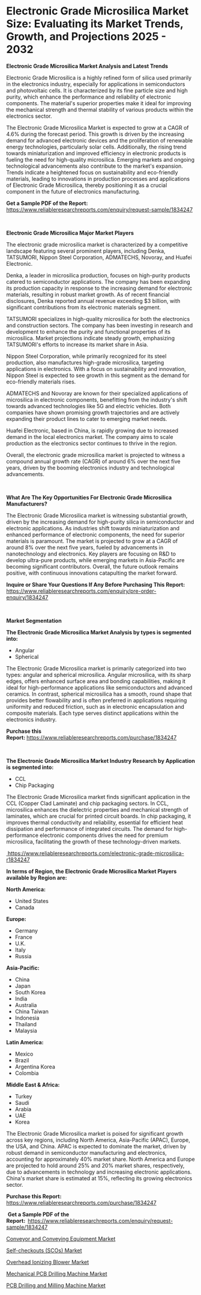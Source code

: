 <p><h1>Electronic Grade Microsilica Market Size: Evaluating its Market Trends, Growth, and Projections 2025 - 2032</h1></p><p><strong>Electronic Grade Microsilica Market Analysis and Latest Trends</strong></p>
<p><p>Electronic Grade Microsilica is a highly refined form of silica used primarily in the electronics industry, especially for applications in semiconductors and photovoltaic cells. It is characterized by its fine particle size and high purity, which enhance the performance and reliability of electronic components. The material's superior properties make it ideal for improving the mechanical strength and thermal stability of various products within the electronics sector.</p><p>The Electronic Grade Microsilica Market is expected to grow at a CAGR of 4.6% during the forecast period. This growth is driven by the increasing demand for advanced electronic devices and the proliferation of renewable energy technologies, particularly solar cells. Additionally, the rising trend towards miniaturization and improved efficiency in electronic products is fueling the need for high-quality microsilica. Emerging markets and ongoing technological advancements also contribute to the market's expansion. Trends indicate a heightened focus on sustainability and eco-friendly materials, leading to innovations in production processes and applications of Electronic Grade Microsilica, thereby positioning it as a crucial component in the future of electronics manufacturing.</p></p>
<p><strong>Get a Sample PDF of the Report:&nbsp;</strong> <a href="https://www.reliableresearchreports.com/enquiry/request-sample/1834247?utm_campaign=24&utm_medium=2&utm_source=Github&utm_content=ia&utm_term=28022025&utm_id=electronic-grade-microsilica">https://www.reliableresearchreports.com/enquiry/request-sample/1834247</a></p>
<p>&nbsp;</p>
<p><strong>Electronic Grade Microsilica Major Market Players</strong></p>
<p><p>The electronic grade microsilica market is characterized by a competitive landscape featuring several prominent players, including Denka, TATSUMORI, Nippon Steel Corporation, ADMATECHS, Novoray, and Huafei Electronic. </p><p>Denka, a leader in microsilica production, focuses on high-purity products catered to semiconductor applications. The company has been expanding its production capacity in response to the increasing demand for electronic materials, resulting in robust market growth. As of recent financial disclosures, Denka reported annual revenue exceeding $3 billion, with significant contributions from its electronic materials segment.</p><p>TATSUMORI specializes in high-quality microsilica for both the electronics and construction sectors. The company has been investing in research and development to enhance the purity and functional properties of its microsilica. Market projections indicate steady growth, emphasizing TATSUMORI's efforts to increase its market share in Asia.</p><p>Nippon Steel Corporation, while primarily recognized for its steel production, also manufactures high-grade microsilica, targeting applications in electronics. With a focus on sustainability and innovation, Nippon Steel is expected to see growth in this segment as the demand for eco-friendly materials rises.</p><p>ADMATECHS and Novoray are known for their specialized applications of microsilica in electronic components, benefitting from the industry's shift towards advanced technologies like 5G and electric vehicles. Both companies have shown promising growth trajectories and are actively expanding their product lines to cater to emerging market needs.</p><p>Huafei Electronic, based in China, is rapidly growing due to increased demand in the local electronics market. The company aims to scale production as the electronics sector continues to thrive in the region.</p><p>Overall, the electronic grade microsilica market is projected to witness a compound annual growth rate (CAGR) of around 6% over the next five years, driven by the booming electronics industry and technological advancements.</p></p>
<p>&nbsp;</p>
<p><strong>What Are The Key Opportunities For Electronic Grade Microsilica Manufacturers?</strong></p>
<p><p>The Electronic Grade Microsilica market is witnessing substantial growth, driven by the increasing demand for high-purity silica in semiconductor and electronic applications. As industries shift towards miniaturization and enhanced performance of electronic components, the need for superior materials is paramount. The market is projected to grow at a CAGR of around 8% over the next five years, fueled by advancements in nanotechnology and electronics. Key players are focusing on R&D to develop ultra-pure products, while emerging markets in Asia-Pacific are becoming significant contributors. Overall, the future outlook remains positive, with continuous innovations catapulting the market forward.</p></p>
<p><strong>Inquire or Share Your Questions If Any Before Purchasing This Report:</strong> <a href="https://www.reliableresearchreports.com/enquiry/pre-order-enquiry/1834247?utm_campaign=24&utm_medium=2&utm_source=Github&utm_content=ia&utm_term=28022025&utm_id=electronic-grade-microsilica">https://www.reliableresearchreports.com/enquiry/pre-order-enquiry/1834247</a></p>
<p>&nbsp;</p>
<p><strong>Market Segmentation</strong></p>
<p><strong>The Electronic Grade Microsilica Market Analysis by types is segmented into:</strong></p>
<p><ul><li>Angular</li><li>Spherical</li></ul></p>
<p><p>The Electronic Grade Microsilica market is primarily categorized into two types: angular and spherical microsilica. Angular microsilica, with its sharp edges, offers enhanced surface area and bonding capabilities, making it ideal for high-performance applications like semiconductors and advanced ceramics. In contrast, spherical microsilica has a smooth, round shape that provides better flowability and is often preferred in applications requiring uniformity and reduced friction, such as in electronic encapsulation and composite materials. Each type serves distinct applications within the electronics industry.</p></p>
<p><strong>Purchase this Report:&nbsp;</strong><a href="https://www.reliableresearchreports.com/purchase/1834247?utm_campaign=24&utm_medium=2&utm_source=Github&utm_content=ia&utm_term=28022025&utm_id=electronic-grade-microsilica">https://www.reliableresearchreports.com/purchase/1834247</a></p>
<p>&nbsp;</p>
<p><strong>The Electronic Grade Microsilica Market Industry Research by Application is segmented into:</strong></p>
<p><ul><li>CCL</li><li>Chip Packaging</li></ul></p>
<p><p>The Electronic Grade Microsilica market finds significant application in the CCL (Copper Clad Laminate) and chip packaging sectors. In CCL, microsilica enhances the dielectric properties and mechanical strength of laminates, which are crucial for printed circuit boards. In chip packaging, it improves thermal conductivity and reliability, essential for efficient heat dissipation and performance of integrated circuits. The demand for high-performance electronic components drives the need for premium microsilica, facilitating the growth of these technology-driven markets.</p></p>
<p><a href="https://www.reliableresearchreports.com/electronic-grade-microsilica-r1834247?utm_campaign=24&utm_medium=2&utm_source=Github&utm_content=ia&utm_term=28022025&utm_id=electronic-grade-microsilica">&nbsp;https://www.reliableresearchreports.com/electronic-grade-microsilica-r1834247</a></p>
<p><strong>In terms of Region, the Electronic Grade Microsilica Market Players available by Region are:</strong></p>
<p>
    <p> <strong> North America: </strong>
        <ul>
            <li>United States</li>
            <li>Canada</li>
        </ul>
        </p> 
    <p> <strong> Europe: </strong>
        <ul>
            <li>Germany</li>
            <li>France</li>
            <li>U.K.</li>
            <li>Italy</li>
            <li>Russia</li>
        </ul>
        </p> 
    <p> <strong> Asia-Pacific: </strong>
        <ul>
            <li>China</li>
            <li>Japan</li>
            <li>South Korea</li>
            <li>India</li>
            <li>Australia</li>
            <li>China Taiwan</li>
            <li>Indonesia</li>
            <li>Thailand</li>
            <li>Malaysia</li>
        </ul>
        </p> 
    <p> <strong> Latin America: </strong>
        <ul>
            <li>Mexico</li>
            <li>Brazil</li>
            <li>Argentina Korea</li>
            <li>Colombia</li>
        </ul>
        </p> 
    <p> <strong> Middle East & Africa: </strong>
        <ul>
            <li>Turkey</li>
            <li>Saudi</li>
            <li>Arabia</li>
            <li>UAE</li>
            <li>Korea</li>
        </ul>
    </p>
    </p>
<p><p>The Electronic Grade Microsilica market is poised for significant growth across key regions, including North America, Asia-Pacific (APAC), Europe, the USA, and China. APAC is expected to dominate the market, driven by robust demand in semiconductor manufacturing and electronics, accounting for approximately 40% market share. North America and Europe are projected to hold around 25% and 20% market shares, respectively, due to advancements in technology and increasing electronic applications. China's market share is estimated at 15%, reflecting its growing electronics sector.</p></p>
<p><strong>Purchase this Report: </strong><a href="https://www.reliableresearchreports.com/purchase/1834247?utm_campaign=24&utm_medium=2&utm_source=Github&utm_content=ia&utm_term=28022025&utm_id=electronic-grade-microsilica">https://www.reliableresearchreports.com/purchase/1834247</a></p>
<p>&nbsp;<strong>Get a Sample PDF of the Report:&nbsp;&nbsp;</strong><a href="https://www.reliableresearchreports.com/enquiry/request-sample/1834247?utm_campaign=24&utm_medium=2&utm_source=Github&utm_content=ia&utm_term=28022025&utm_id=electronic-grade-microsilica">https://www.reliableresearchreports.com/enquiry/request-sample/1834247</a></p>
<p><strong></strong></p>
<p><p><a href="https://github.com/sharphadan/Market-Research-Report-List-1/blob/main/conveyor-and-conveying-equipment-market.md?utm_campaign=24&utm_medium=2&utm_source=Github&utm_content=ia&utm_term=28022025&utm_id=electronic-grade-microsilica">Conveyor and Conveying Equipment Market</a></p><p><a href="https://github.com/bokerraaenc7/Market-Research-Report-List-1/blob/main/self-checkouts-scos-market.md?utm_campaign=24&utm_medium=2&utm_source=Github&utm_content=ia&utm_term=28022025&utm_id=electronic-grade-microsilica">Self-checkouts (SCOs) Market</a></p><p><a href="https://github.com/neiridionna/Market-Research-Report-List-1/blob/main/overhead-ionizing-blower-market.md?utm_campaign=24&utm_medium=2&utm_source=Github&utm_content=ia&utm_term=28022025&utm_id=electronic-grade-microsilica">Overhead Ionizing Blower Market</a></p><p><a href="https://github.com/oeungcolesh0/Market-Research-Report-List-1/blob/main/mechanical-pcb-drilling-machine-market.md?utm_campaign=24&utm_medium=2&utm_source=Github&utm_content=ia&utm_term=28022025&utm_id=electronic-grade-microsilica">Mechanical PCB Drilling Machine Market</a></p><p><a href="https://github.com/chaiszepkadk/Market-Research-Report-List-1/blob/main/pcb-drilling-and-milling-machine-market.md?utm_campaign=24&utm_medium=2&utm_source=Github&utm_content=ia&utm_term=28022025&utm_id=electronic-grade-microsilica">PCB Drilling and Milling Machine Market</a></p></p>